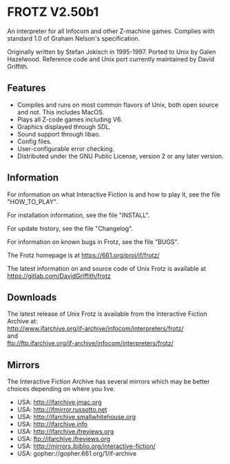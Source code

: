 # FROTZ V2.50b1
An interpreter for all Infocom and other Z-machine games.
Complies with standard 1.0 of Graham Nelson's specification.

Originally written by Stefan Jokisch in 1995-1997.
Ported to Unix by Galen Hazelwood.
Reference code and Unix port currently maintained by David Griffith.

## Features
- Compiles and runs on most common flavors of Unix, both open source and not.
  This includes MacOS.
- Plays all Z-code games including V6.
- Graphics displayed through SDL.
- Sound support through libao.
- Config files.
- User-configurable error checking.
- Distributed under the GNU Public License, version 2 or any later version.

## Information
For information on what Interactive Fiction is and how to play it, see the
file "HOW_TO_PLAY".

For installation information, see the file "INSTALL".

For update history, see the file "Changelog".

For information on known bugs in Frotz, see the file "BUGS".

The Frotz homepage is at https://661.org/proj/if/frotz/

The latest information on and source code of Unix Frotz is available at 
https://gitlab.com/DavidGriffith/frotz

## Downloads
The latest release of Unix Frotz is available from the Interactive
Fiction Archive at:  
http://www.ifarchive.org/if-archive/infocom/interpreters/frotz/  
and  
ftp://ftp.ifarchive.org/if-archive/infocom/interpreters/frotz/  


## Mirrors
The Interactive Fiction Archive has several mirrors which may be better
choices depending on where you live.

- USA: http://ifarchive.jmac.org
- USA: http://ifmirror.russotto.net
- USA: http://ifarchive.smallwhitehouse.org
- USA: http://ifarchive.info
- USA: http://ifarchive.ifreviews.org
- USA: ftp://ifarchive.ifreviews.org
- USA: http://mirrors.ibiblio.org/interactive-fiction/
- USA: gopher://gopher.661.org/1/if-archive
